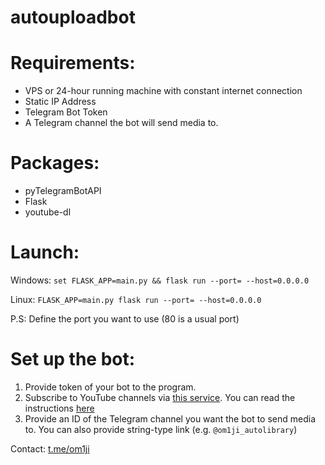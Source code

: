# autouploadbot

# Requirements:

* VPS or 24-hour running machine with constant internet connection
* Static IP Address
* Telegram Bot Token
* A Telegram channel the bot will send media to.

# Packages:

* pyTelegramBotAPI
* Flask
* youtube-dl

# Launch:

Windows:  ```set FLASK_APP=main.py && flask run --port= --host=0.0.0.0```

Linux:    ```FLASK_APP=main.py flask run --port= --host=0.0.0.0```

P.S: Define the port you want to use (80 is a usual port)

# Set up the bot:

1. Provide token of your bot to the program.
2. Subscribe to YouTube channels via [this service](https://pubsubhubbub.appspot.com/subscribe). You can read the instructions [here](https://developers.google.com/youtube/v3/guides/push_notifications)
3. Provide an ID of the Telegram channel you want the bot to send media to. You can also provide string-type link (e.g. ```@om1ji_autolibrary```)

Contact: [t.me/om1ji](https://t.me/om1ji)

